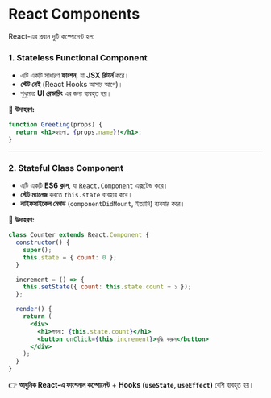# **React Components**  

React-এর প্রধান দুটি কম্পোনেন্ট হল:  

### **1. Stateless Functional Component**  
- এটি একটি সাধারণ **ফাংশন**, যা **JSX রিটার্ন** করে।  
- **স্টেট নেই** (React Hooks আসার আগে)।  
- শুধুমাত্র **UI রেন্ডারিং** এর জন্য ব্যবহৃত হয়।  

🔹 **উদাহরণ:**  
```jsx
function Greeting(props) {
  return <h1>হ্যালো, {props.name}!</h1>;
}
```

---

### **2. Stateful Class Component**  
- এটি একটি **ES6 ক্লাস**, যা `React.Component` এক্সটেন্ড করে।  
- **স্টেট ম্যানেজ** করতে `this.state` ব্যবহার করে।  
- **লাইফসাইকেল মেথড** (`componentDidMount`, ইত্যাদি) ব্যবহার করে।  

🔹 **উদাহরণ:**  
```jsx
class Counter extends React.Component {
  constructor() {
    super();
    this.state = { count: 0 };
  }

  increment = () => {
    this.setState({ count: this.state.count + ১ });
  };

  render() {
    return (
      <div>
        <h1>গণনা: {this.state.count}</h1>
        <button onClick={this.increment}>বৃদ্ধি করুন</button>
      </div>
    );
  }
}
```

👉 **আধুনিক React-এ ফাংশনাল কম্পোনেন্ট** + **Hooks (`useState`, `useEffect`)** বেশি ব্যবহৃত হয়। 
